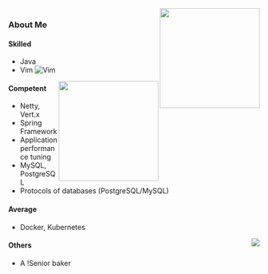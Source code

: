 <a href="http://wwj.icu">
  <img align="right" height=200px src="https://github-readme-stats.vercel.app/api?username=TeslaCN&show_icons=true&count_private=true" />
</a>


### About Me


  
#### Skilled

- Java
- Vim ![Vim](https://www.vim.org/images/vim_on_fire.gif)


<a href="http://wwj.icu">
  <img align="right" height=200px src="https://github-readme-stats.vercel.app/api/top-langs/?username=TeslaCN&layout=compact&langs_count=10&hide=html,javascript,css,freemarker" />
</a>


#### Competent



- Netty, Vert.x
- Spring Framework
- Application performance tuning
- MySQL, PostgreSQL
- Protocols of databases (PostgreSQL/MySQL)

#### Average

- Docker, Kubernetes


<a href="https://github.com/TeslaCN">
    <img align="right" src="https://profile-counter.glitch.me/TeslaCN/count.svg" />
</a>

#### Others

- A !Senior baker



<!--
**TeslaCN/TeslaCN** is a ✨ _special_ ✨ repository because its `README.md` (this file) appears on your GitHub profile.

Here are some ideas to get you started:

- 🌱 I’m currently learning ...
- 👯 I’m looking to collaborate on ...
- 🤔 I’m looking for help with ...
- 💬 Ask me about ...
- 📫 How to reach me: ...
- 😄 Pronouns: ...
- ⚡ Fun fact: ...


- [apache/shardingsphere](https://github.com/apache/shardingsphere)
- [apache/shardingsphere-elasticjob](https://github.com/apache/shardingsphere-elasticjob)
- [apache/shardingsphere-elasticjob-ui](https://github.com/apache/shardingsphere-elasticjob-ui)

-->

